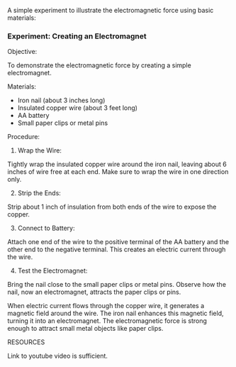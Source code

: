 A simple experiment to illustrate the electromagnetic force using basic materials:

### Experiment: Creating an Electromagnet

Objective:

To demonstrate the electromagnetic force by creating a simple electromagnet.

Materials:

- Iron nail (about 3 inches long)
- Insulated copper wire (about 3 feet long)
- AA battery
- Small paper clips or metal pins

Procedure:

1. Wrap the Wire:

Tightly wrap the insulated copper wire around the iron nail, leaving about 6 inches of wire free at each end. Make sure to wrap the wire in one direction only.

2. Strip the Ends:

Strip about 1 inch of insulation from both ends of the wire to expose the copper.

3. Connect to Battery:

Attach one end of the wire to the positive terminal of the AA battery and the other end to the negative terminal. This creates an electric current through the wire.

4. Test the Electromagnet:

Bring the nail close to the small paper clips or metal pins. Observe how the nail, now an electromagnet, attracts the paper clips or pins.

When electric current flows through the copper wire, it generates a magnetic field around the wire. The iron nail enhances this magnetic field, turning it into an electromagnet. The electromagnetic force is strong enough to attract small metal objects like paper clips.

RESOURCES

Link to youtube video is sufficient.